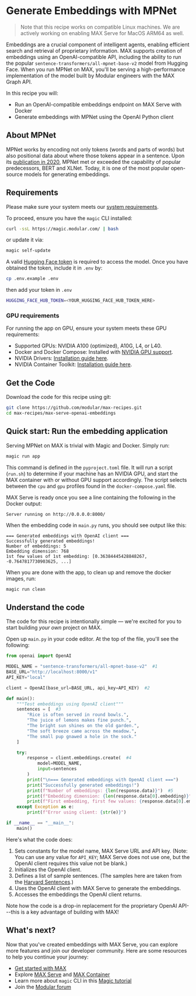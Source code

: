 # Generate Embeddings with MPNet

> Note that this recipe works on compatible Linux machines.
> We are actively working on enabling MAX Serve for MacOS ARM64 as well.

Embeddings are a crucial component of intelligent agents, enabling efficient search and retrieval of proprietary information. MAX supports creation of embeddings using an OpenAI-compatible API, including the ability to run the popular `sentence-transformers/all-mpnet-base-v2` model from Hugging Face. When you run MPNet on MAX, you'll be serving a high-performance implementation of the model built by Modular engineers with the MAX Graph API.

In this recipe you will:

- Run an OpenAI-compatible embeddings endpoint on MAX Serve with Docker
- Generate embeddings with MPNet using the OpenAI Python client

## About MPNet

MPNet works by encoding not only tokens (words and parts of words) but also positional data about where those tokens appear in a sentence. Upon its [publication in 2020](https://arxiv.org/abs/2004.09297), MPNet met or exceeded the capability of popular predecessors, BERT and XLNet. Today, it is one of the most popular open-source models for generating embeddings.

## Requirements

Please make sure your system meets our [system requirements](https://docs.modular.com/max/get-started).

To proceed, ensure you have the `magic` CLI installed:

```bash
curl -ssL https://magic.modular.com/ | bash
```

or update it via:

```bash
magic self-update
```

A valid [Hugging Face token](https://huggingface.co/settings/tokens) is required to access the model.
Once you have obtained the token, include it in `.env` by:

```bash
cp .env.example .env
```

then add your token in `.env`

```bash
HUGGING_FACE_HUB_TOKEN=<YOUR_HUGGING_FACE_HUB_TOKEN_HERE>
```

### GPU requirements

For running the app on GPU, ensure your system meets these GPU requirements:

* Supported GPUs: NVIDIA A100 (optimized), A10G, L4, or L40.
* Docker and Docker Compose: Installed with [NVIDIA GPU support](https://docs.docker.com/config/containers/resource_constraints/#gpu).
* NVIDIA Drivers: [Installation guide here](https://www.nvidia.com/download/index.aspx).
* NVIDIA Container Toolkit: [Installation guide here](https://docs.nvidia.com/datacenter/cloud-native/container-toolkit/install-guide.html).

## Get the Code

Download the code for this recipe using git:

```bash
git clone https://github.com/modular/max-recipes.git
cd max-recipes/max-serve-openai-embeddings
```

## Quick start: Run the embedding application

Serving MPNet on MAX is trivial with Magic and Docker. Simply run:

```bash
magic run app
```

This command is defined in the `pyproject.toml` file. It will run a script (`run.sh`) to determine if your machine has an NVIDIA GPU, and
start the MAX container with or without GPU support accordingly. The script selects between the `cpu` and `gpu` profiles found in the `docker-compose.yaml` file.

MAX Serve is ready once you see a line containing the following in the Docker output:

```plaintext
Server running on http://0.0.0.0:8000/
```

When the embedding code in `main.py` runs, you should see output like this:

```plaintext
=== Generated embeddings with OpenAI client ===
Successfully generated embeddings!
Number of embeddings: 5
Embedding dimension: 768
1st few values of 1st embedding: [0.36384445428848267, -0.7647817730903625, ...]
```

When you are done with the app, to clean up and remove the docker images, run:

```bash
magic run clean
```

## Understand the code

The code for this recipe is intentionally simple — we're excited for you to start building *your own* project on MAX.

Open up `main.py` in your code editor. At the top of the file, you'll see the following:

```python
from openai import OpenAI

MODEL_NAME = "sentence-transformers/all-mpnet-base-v2"  #1
BASE_URL="http://localhost:8000/v1"
API_KEY="local"

client = OpenAI(base_url=BASE_URL, api_key=API_KEY)  #2

def main():
    """Test embeddings using OpenAI client"""
    sentences = [  #3
        "Rice is often served in round bowls.",
        "The juice of lemons makes fine punch.",
        "The bright sun shines on the old garden.",
        "The soft breeze came across the meadow.",
        "The small pup gnawed a hole in the sock."
    ]

    try:
        response = client.embeddings.create(  #4
            model=MODEL_NAME,
            input=sentences
        )
        print("\n=== Generated embeddings with OpenAI client ===")
        print("Successfully generated embeddings!")
        print(f"Number of embeddings: {len(response.data)}")  #5
        print(f"Embedding dimension: {len(response.data[0].embedding)}")
        print(f"First embedding, first few values: {response.data[0].embedding[:5]}")
    except Exception as e:
        print(f"Error using client: {str(e)}")

if __name__ == "__main__":
    main()

```

Here's what the code does:

1. Sets constants for the model name, MAX Serve URL and API key. (Note: You can use any value for `API_KEY`; MAX Serve does not use one, but the OpenAI client requires this value not be blank.)
2. Initializes the OpenAI client.
3. Defines a list of sample sentences. (The samples here are taken from the [Harvard Sentences](https://en.wikipedia.org/wiki/Harvard_sentences).)
4. Uses the OpenAI client with MAX Serve to generate the embeddings.
5. Accesses the embeddings the OpenAI client returns.

Note how the code is a drop-in replacement for the proprietary OpenAI API---this is a key advantage of building with MAX!

## What's next?

Now that you've created embeddings with MAX Serve, you can explore more features and join our developer community. Here are some resources to help you continue your journey:

- [Get started with MAX](https://docs.modular.com/max/get-started)
- Explore [MAX Serve](https://docs.modular.com/max/serve) and [MAX Container](https://docs.modular.com/max/container/)
- Learn more about `magic` CLI in this [Magic tutorial](https://docs.modular.com/max/tutorials/magic)
- Join the [Modular forum](https://forum.modular.com/)
